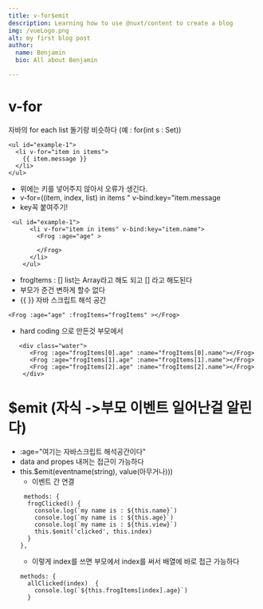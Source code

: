 ```yaml
---
title: v-for$emit
description: Learning how to use @nuxt/content to create a blog
img: /vueLogo.png
alt: my first blog post
author:
  name: Benjamin
  bio: All about Benjamin

---
```



# v-for
자바의 for each list 돌기랑 비슷하다 (예 : for(int s : Set))
```
<ul id="example-1">
  <li v-for="item in items">
    {{ item.message }}
  </li>
</ul>
```
- 위에는 키를 넣어주지 않아서 오류가 생긴다.
- v-for=((item, index, list) in items " v-bind:key="item.message 
- key꼭 붙여주기!
```
 <ul id="example-1">
      <li v-for="item in items" v-bind:key="item.name">
        <Frog :age="age" >

        </Frog>
      </li>
    </ul>
```

- frogItems : [] list는 Array라고 해도 되고 [] 라고 해도된다
- 부모가 준건 변하게 할수 없다
- {{ }} 자바 스크립트 해석 공간

```
<Frog :age="age" :frogItems="frogItems" ></Frog>
```
- hard coding 으로 만든것 부모에서
```
   <div class="water">
      <Frog :age="frogItems[0].age" :name="frogItems[0].name"></Frog>
      <Frog :age="frogItems[1].age" :name="frogItems[1].name"></Frog>
      <Frog :age="frogItems[2].age" :name="frogItems[2].name"></Frog>
    </div>
```
# $emit (자식 ->부모 이벤트 일어난걸 알린다)
- :age="여기는 자바스크립트 해석공간이다"
- data and propes 내꺼는 접근이 가능하다
- this.$emit(eventname(string), value(아무거나))) 
    - 이벤트 간 연결
  ```
   methods: {
    frogClicked() {
      console.log(`my name is : ${this.name}`)
      console.log(`my name is : ${this.age}`)
      console.log(`my name is : ${this.view}`)
      this.$emit('clicked', this.index)
    }
  },
  ```
  - 이렇게 index를 쓰면 부모에서 index를 써서 배열에 바로 접근 가능하다
  ```
  methods: {
    allClicked(index)  {
      console.log(`${this.frogItems[index].age}`)
    }
  ```
